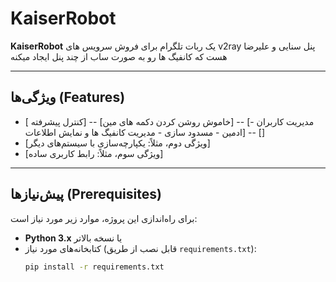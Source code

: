 # KaiserRobot

**KaiserRobot** 
یک ربات تلگرام برای فروش سرویس های v2ray پنل سنایی و علیرضا هست که کانفیگ ها رو به صورت ساب از چند پنل ایجاد میکنه

---

## ویژگی‌ها (Features)
- [ کنترل پیشرفته]
-- [خاموش روشن کردن دکمه های مین]
-- [مدیریت کاربران - ادمین - مسدود سازی - مدیریت کانفیگ ها و نمایش اطلاعات]
-- []
- [ویژگی دوم، مثلاً: یکپارچه‌سازی با سیستم‌های دیگر]
- [ویژگی سوم، مثلاً: رابط کاربری ساده]

---

## پیش‌نیازها (Prerequisites)
برای راه‌اندازی این پروژه، موارد زیر مورد نیاز است:
- **Python 3.x** یا نسخه بالاتر
- کتابخانه‌های مورد نیاز (قابل نصب از طریق `requirements.txt`):
  ```bash
  pip install -r requirements.txt
